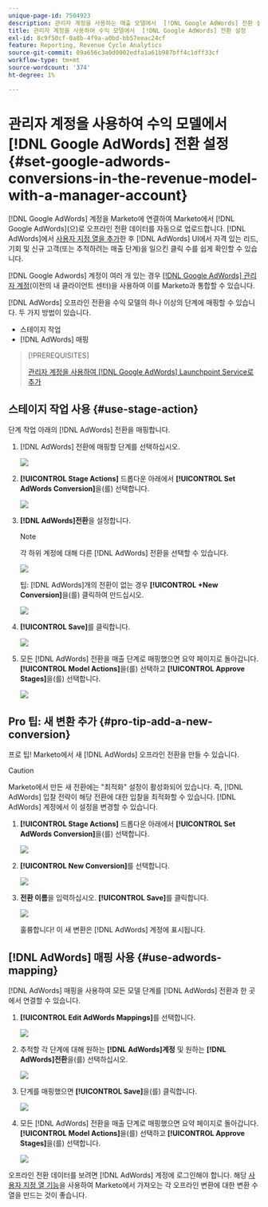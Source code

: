 ```yaml
---
unique-page-id: 7504923
description: 관리자 계정을 사용하는 매출 모델에서  [!DNL Google AdWords] 전환 설정 - Marketo 문서 - 제품 설명서
title: 관리자 계정을 사용하여 수익 모델에서  [!DNL Google AdWords] 전환 설정
exl-id: 8c9f50cf-0a8b-4f9a-a0bd-bb57eeac24cf
feature: Reporting, Revenue Cycle Analytics
source-git-commit: 09a656c3a0d0002edfa1a61b987bff4c1dff33cf
workflow-type: tm+mt
source-wordcount: '374'
ht-degree: 1%

---
```


# 관리자 계정을 사용하여 수익 모델에서 [!DNL Google AdWords] 전환 설정 {#set-google-adwords-conversions-in-the-revenue-model-with-a-manager-account}

[!DNL Google AdWords] 계정을 Marketo에 연결하여 Marketo에서 [!DNL Google AdWords]&#x200B;(으)로 오프라인 전환 데이터를 자동으로 업로드합니다. [!DNL AdWords]에서 [사용자 지정 열을 추가](https://support.google.com/adwords/answer/3073556)한 후 [!DNL AdWords] UI에서 자격 있는 리드, 기회 및 신규 고객(또는 추적하려는 매출 단계)을 일으킨 클릭 수를 쉽게 확인할 수 있습니다.

[!DNL Google Adwords] 계정이 여러 개 있는 경우 [[!DNL Google AdWords] 관리자 계정](https://www.google.com/adwords/manager-accounts/)&#x200B;(이전의 내 클라이언트 센터)을 사용하여 이를 Marketo과 통합할 수 있습니다.

[!DNL AdWords] 오프라인 전환을 수익 모델의 하나 이상의 단계에 매핑할 수 있습니다. 두 가지 방법이 있습니다.

* 스테이지 작업
* [!DNL AdWords] 매핑

>[!PREREQUISITES]
>
>[관리자 계정을 사용하여  [!DNL Google AdWords] Launchpoint Service로 추가](/help/marketo/product-docs/administration/additional-integrations/add-google-adwords-as-a-launchpoint-service-with-a-manager-account.md)

## 스테이지 작업 사용 {#use-stage-action}

단계 작업 아래의 [!DNL AdWords] 전환을 매핑합니다.

1. [!DNL AdWords] 전환에 매핑할 단계를 선택하십시오.

   ![](assets/image2015-2-26-16-3a40-3a2.png)

1. **[!UICONTROL Stage Actions]** 드롭다운 아래에서 **[!UICONTROL Set AdWords Conversion]**&#x200B;을(를) 선택합니다.

   ![](assets/image2015-2-26-16-3a52-3a24.png)

1. **[!DNL AdWords]전환**&#x200B;을 설정합니다.

   >[!NOTE]
   >
   >각 하위 계정에 대해 다른 [!DNL AdWords] 전환을 선택할 수 있습니다.

   ![](assets/image2015-3-27-17-3a16-3a37.png)

   팁: [!DNL AdWords]개의 전환이 없는 경우 **[!UICONTROL +New Conversion]**&#x200B;을(를) 클릭하여 만드십시오.

   ![](assets/image2015-3-27-17-3a18-3a58.png)

1. **[!UICONTROL Save]**&#x200B;를 클릭합니다.

   ![](assets/image2015-3-27-17-3a21-3a15.png)

1. 모든 [!DNL AdWords] 전환을 매출 단계로 매핑했으면 요약 페이지로 돌아갑니다. **[!UICONTROL Model Actions]**&#x200B;을(를) 선택하고 **[!UICONTROL Approve Stages]**&#x200B;을(를) 선택합니다.

   ![](assets/image2015-2-27-12-3a20-3a20.png)

## Pro 팁: 새 변환 추가 {#pro-tip-add-a-new-conversion}

프로 팁! Marketo에서 새 [!DNL AdWords] 오프라인 전환을 만들 수 있습니다.

>[!CAUTION]
>
>Marketo에서 만든 새 전환에는 &quot;최적화&quot; 설정이 활성화되어 있습니다. 즉, [!DNL AdWords] 입찰 전략이 해당 전환에 대한 입찰을 최적화할 수 있습니다. [!DNL AdWords] 계정에서 이 설정을 변경할 수 있습니다.

1. **[!UICONTROL Stage Actions]** 드롭다운 아래에서 **[!UICONTROL Set AdWords Conversion]**&#x200B;을(를) 선택합니다.

   ![](assets/image2015-2-26-16-3a52-3a24.png)

1. **[!UICONTROL New Conversion]**&#x200B;를 선택합니다.

   ![](assets/image2015-3-27-17-3a23-3a13.png)

1. **전환 이름**&#x200B;을 입력하십시오. **[!UICONTROL Save]**&#x200B;를 클릭합니다.

   ![](assets/image2015-3-27-17-3a24-3a49.png)

   훌륭합니다! 이 새 변환은 [!DNL AdWords] 계정에 표시됩니다.

## [!DNL AdWords] 매핑 사용 {#use-adwords-mapping}

[!DNL AdWords] 매핑을 사용하여 모든 모델 단계를 [!DNL AdWords] 전환과 한 곳에서 연결할 수 있습니다.

1. **[!UICONTROL Edit AdWords Mappings]**&#x200B;를 선택합니다.

   ![](assets/image2015-2-26-17-3a3-3a29.png)

1. 추적할 각 단계에 대해 원하는 **[!DNL AdWords]계정** 및 원하는 **[!DNL AdWords]전환**&#x200B;을(를) 선택하십시오.

   ![](assets/image2015-3-27-17-3a30-3a15.png)

1. 단계를 매핑했으면 **[!UICONTROL Save]**&#x200B;을(를) 클릭합니다.

   ![](assets/image2015-3-27-17-3a30-3a48.png)

1. 모든 [!DNL AdWords] 전환을 매출 단계로 매핑했으면 요약 페이지로 돌아갑니다. **[!UICONTROL Model Actions]**&#x200B;을(를) 선택하고 **[!UICONTROL Approve Stages]**&#x200B;을(를) 선택합니다.

   ![](assets/image2015-2-27-12-3a20-3a20.png)

오프라인 전환 데이터를 보려면 [!DNL AdWords] 계정에 로그인해야 합니다. 해당 [사용자 지정 열 기능](https://support.google.com/adwords/answer/3073556)을 사용하여 Marketo에서 가져오는 각 오프라인 변환에 대한 변환 수 열을 만드는 것이 좋습니다.
